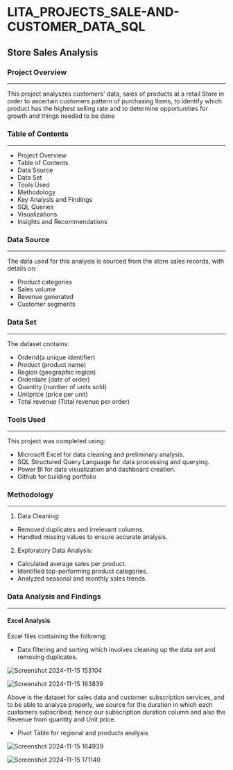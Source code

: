 # LITA_PROJECTS_SALE-AND-CUSTOMER_DATA_SQL
## Store Sales Analysis

### Project Overview
---
This project analyszes customers' data, sales of products at a retail Store in order to ascertain customers pattern of purchasing Items, to identify which product has the highest selling rate and to determine opportunities for growth and things needed to be done

### Table of Contents
---
- Project Overview
- Table of Contents
- Data Source
- Data Set
- Tools Used
- Methodology
- Key Analysis and Findings
- SQL Queries
- Visualizations
- Insights and Recommendations

### Data Source
---
The data used for this analysis is sourced from the store sales records, with details on:
- Product categories
- Sales volume
- Revenue generated
- Customer segments

### Data Set
---
The dataset contains:
- Orderid(a unique identifier)
- Product (product name)
- Region (geographic region)
- Orderdate (date of order)
- Quantity (number of units sold)
- Unitprice (price per unit)
- Total revenue (Total revenue per order)

### Tools Used
---
This project was completed using:
- Microsoft Excel for data cleaning and preliminary analysis.
- SQL Structured Query Language for data processing and querying.
- Power BI for data visualization and dashboard creation.
- Github for building portfolio

### Methodology
---
1.  Data Cleaning:
- Removed duplicates and irrelevant columns.
- Handled missing values to ensure accurate analysis.
2.  Exploratory Data Analysis:
- Calculated average sales per product.
- Identified top-performing product categories.
- Analyzed seasonal and monthly sales trends.

### Data Analysis and Findings
---
#### Excel Analysis
Excel files containing the followng;
- Data filtering and sorting which involves cleaning up the data set and removing duplicates.

![Screenshot 2024-11-15 153104](https://github.com/user-attachments/assets/7a572ea3-076a-468e-999a-9ac182a0e357)

![Screenshot 2024-11-15 163839](https://github.com/user-attachments/assets/abe2563a-fbe0-49f1-819f-1d7c2aa42ae0)

Above is the dataset for sales data and customer subscription services, and to be able to analyze properly, we source for the duration in which each customers subscribed; hence our subscription duration column and also the Revenue from quantity and Unit price.

- Pivot Table for regional and products analysis

![Screenshot 2024-11-15 164939](https://github.com/user-attachments/assets/87c7e3e2-a859-4d7c-998a-5707a9070527)



![Screenshot 2024-11-15 171140](https://github.com/user-attachments/assets/51bcf15f-be57-4ef0-8751-cd1aa8af2b28)

